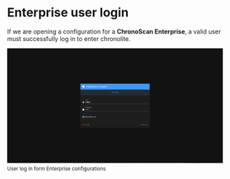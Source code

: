 
# Enterprise user login

If we are opening a configuration for a **ChronoScan Enterprise**, a valid user must successfully log in to enter chronolite.


![User log in](./../../../../images/documentation/chronolite/dashboard/user_login.PNG)  
<small>User log in form Enterprise configurations</small>

